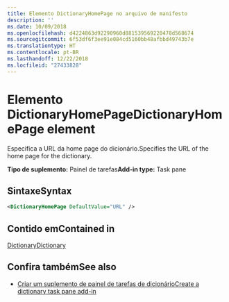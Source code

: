 ```yaml
---
title: Elemento DictionaryHomePage no arquivo de manifesto
description: ''
ms.date: 10/09/2018
ms.openlocfilehash: d4224863d92290960d881539569220478d568674
ms.sourcegitcommit: 6f53df6f3ee91e084cd5160bb48afbbd49743b7e
ms.translationtype: HT
ms.contentlocale: pt-BR
ms.lasthandoff: 12/22/2018
ms.locfileid: "27433828"
---
```

# <a name="dictionaryhomepage-element"></a><span data-ttu-id="9cde6-102">Elemento DictionaryHomePage</span><span class="sxs-lookup"><span data-stu-id="9cde6-102">DictionaryHomePage element</span></span>

<span data-ttu-id="9cde6-103">Especifica a URL da home page do dicionário.</span><span class="sxs-lookup"><span data-stu-id="9cde6-103">Specifies the URL of the home page for the dictionary.</span></span>

<span data-ttu-id="9cde6-104">**Tipo de suplemento:** Painel de tarefas</span><span class="sxs-lookup"><span data-stu-id="9cde6-104">**Add-in type:** Task pane</span></span>

## <a name="syntax"></a><span data-ttu-id="9cde6-105">Sintaxe</span><span class="sxs-lookup"><span data-stu-id="9cde6-105">Syntax</span></span>

```XML
<DictionaryHomePage DefaultValue="URL" />
```

## <a name="contained-in"></a><span data-ttu-id="9cde6-106">Contido em</span><span class="sxs-lookup"><span data-stu-id="9cde6-106">Contained in</span></span>

[<span data-ttu-id="9cde6-107">Dictionary</span><span class="sxs-lookup"><span data-stu-id="9cde6-107">Dictionary</span></span>](dictionary.md)

## <a name="see-also"></a><span data-ttu-id="9cde6-108">Confira também</span><span class="sxs-lookup"><span data-stu-id="9cde6-108">See also</span></span>

- [<span data-ttu-id="9cde6-109">Criar um suplemento de painel de tarefas de dicionário</span><span class="sxs-lookup"><span data-stu-id="9cde6-109">Create a dictionary task pane add-in</span></span>](https://docs.microsoft.com/office/dev/add-ins/word/dictionary-task-pane-add-ins)
    
